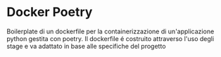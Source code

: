 # Docker Poetry

Boilerplate di un dockerfile per la containerizzazione di un'applicazione python gestita con poetry.
Il dockerfile é costruito attraverso l'uso degli stage e va adattato in base alle specifiche del progetto
